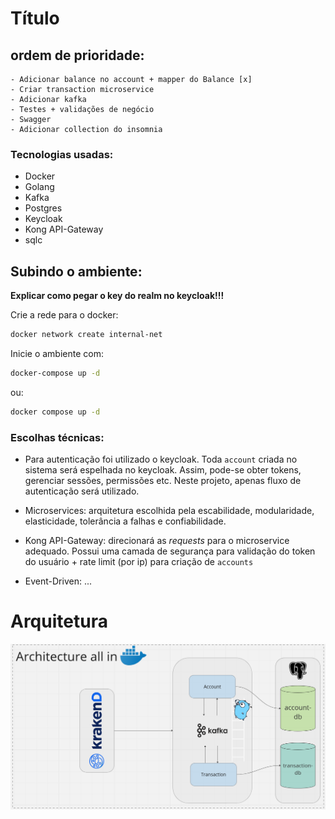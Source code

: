 # Título

## ordem de prioridade:
    - Adicionar balance no account + mapper do Balance [x]
    - Criar transaction microservice
    - Adicionar kafka
    - Testes + validações de negócio
    - Swagger
    - Adicionar collection do insomnia

### Tecnologias usadas:
- Docker
- Golang
- Kafka
- Postgres
- Keycloak
- Kong API-Gateway
- sqlc

## Subindo o ambiente:

**Explicar como pegar o  key do realm no keycloak!!!**

Crie a rede para o docker:
```bash
docker network create internal-net
```

Inicie o ambiente com:
```bash
docker-compose up -d
```
ou:
```bash
docker compose up -d
```

### Escolhas técnicas:
- Para autenticação foi utilizado o keycloak. Toda `account` criada no sistema será espelhada no keycloak. Assim, pode-se obter tokens, gerenciar sessões, permissões etc. Neste projeto, apenas fluxo de autenticação será utilizado.

- Microservices: arquitetura escolhida pela escabilidade, modularidade, elasticidade, tolerância a falhas e confiabilidade.

- Kong API-Gateway: direcionará as <em>requests</em> para o microservice adequado. Possui uma camada de segurança para validação do token do usuário + rate limit (por ip) para criação de `accounts`

- Event-Driven: ...

# Arquitetura

![image info](./assets/arch.png)
